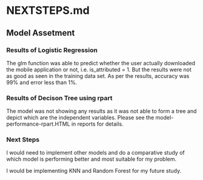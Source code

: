 # NEXTSTEPS.md


## Model Assetment

### Results of Logistic Regression

The glm function was able to predict whether the user actually downloaded the mobile application or not, i.e. is_attributed = 1. But the results were not as good as seen in the training data set. As per the results, accuracy was 99% and error less than 1%.

### Results of Decison Tree using rpart

The model was not showing any results as it was not able to form a tree and depict which are the independent variables. Please see the model-performance-rpart.HTML in reports for details.

### Next Steps

I would need to implement other models and do a comparative study of which model is performing better and most suitable for my problem.

I would be implementing KNN and Random Forest for my future study. 
